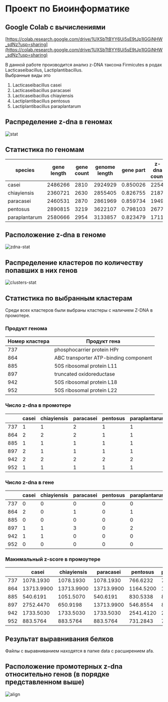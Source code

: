 # Проект по Биоинформатике
## Google Colab с вычислениями
[https://colab.research.google.com/drive/1UXSbTtBYY6Ui5sE9tJp1IGGiNHW_sdNz?usp=sharing](https://colab.research.google.com/drive/1UXSbTtBYY6Ui5sE9tJp1IGGiNHW_sdNz?usp=sharing)

В данной работе производится анализ z-DNA таксона Firmicutes в родах Lacticaseibacillus, Lactiplantibacillus. \
Выбранные виды это
1. 	Lacticaseibacillus casei
2. 	Lacticaseibacillus paracasei
3. 	Lacticaseibacillus chiayiensis
4. 	Lactiplantibacillus pentosus
5. 	Lactiplantibacillus paraplantarum
## Распределение z-dna в геномах
![stat](./images/stat.png)
## Статистика по геномам

| species |gene length |gene count |genome length |gene part |z-dna count |z-dna length |
| --- | --- | --- |--- |--- |--- |--- |
|casei|2486266|2810|2924929|0.850026|2254|24372
|chiayiensis|2360721|2630|2855405|0.826755|2187|23553
|paracasei|2460531|2870|2861969|0.859734|1949|21182
|pentosus|2890815|3219|3622107|0.798103|2677|29301
|paraplantarum|2580666|2954|3133857|0.823479|1711|18711

## Расположение z-dna в геноме
![zdna-stat](./images/zdna_stat.png)

## Распределение кластеров по количеству попавших в них генов
![clusters-stat](./images/clusters_stat.png)

## Статистика по выбранным кластерам
Среди всех кластеров были выбраны кластеры с наличием Z-DNA в промотере.
### Продукт генома
| Номер кластера | Продукт гена |
| --- | --- |
|737|phosphocarrier protein HPr|
|864|ABC transporter ATP-binding component|
|885|50S ribosomal protein L11|
|897|truncated oxidoreductase|
|942|50S ribosomal protein L18|
|952|50S ribosomal protein L22|
### Число z-dna в промотере
||casei|chiayiensis|paracasei|pentosus|paraplantarum
|---|---|---|---|---|---|
|737|1|1|2|1|1|
|864|2|2|2|1|1|
|885|1|1|1|1|1|
|897|2|1|1|1|1|
|942|2|2|2|2|2|
|952|1|1|1|1|1|

### Число z-dna в гене
||casei|chiayiensis|paracasei|pentosus|paraplantarum
|---|---|---|---|---|---|
|737|0|0|0|0|0|
|864|2|0|1|0|1|
|885|0|0|0|0|0|
|897|1|1|3|0|2|
|942|1|1|0|0|0|
|952|0|0|0|0|0|

### Макимальный z-score в промоутере
||casei|chiayiensis|paracasei|pentosus|paraplantarum
|---|---|---|---|---|---|
|737|1078.1930|1078.1930|1078.1930|766.6232|766.6232|
|864|13713.9900|13713.9900|13713.9900|1164.5200|1323.0540|
|885|540.6191|1051.5070|540.6191|830.5338|830.5338|
|897|2752.4470|650.9198|13713.9900|546.8554|883.5764|
|942|1733.5030|1733.5030|1733.5030|2541.4120|2541.4120|
|952|883.5764|883.5764|883.5764|731.2843|731.2843|
## Результат выравнивания белков
Файлы с выравниванием находятся в папке data с расширением afa.
## Расположение промотерных z-dna относительно генов (в порядке представленном выше)
![align](./images/align.png)
